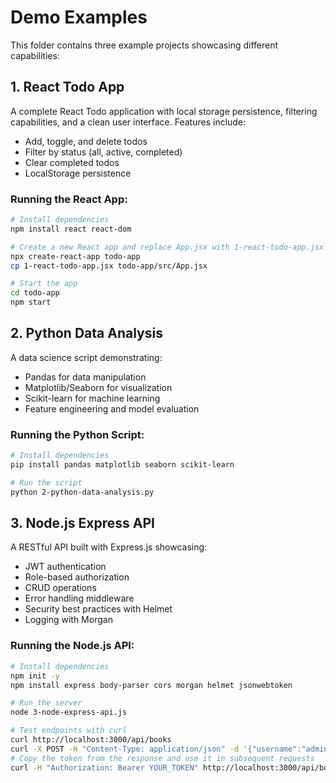 # Demo Examples

This folder contains three example projects showcasing different capabilities:

## 1. React Todo App
A complete React Todo application with local storage persistence, filtering capabilities, and a clean user interface. Features include:
- Add, toggle, and delete todos
- Filter by status (all, active, completed)
- Clear completed todos
- LocalStorage persistence

### Running the React App:
```bash
# Install dependencies
npm install react react-dom

# Create a new React app and replace App.jsx with 1-react-todo-app.jsx
npx create-react-app todo-app
cp 1-react-todo-app.jsx todo-app/src/App.jsx

# Start the app
cd todo-app
npm start
```

## 2. Python Data Analysis
A data science script demonstrating:
- Pandas for data manipulation
- Matplotlib/Seaborn for visualization
- Scikit-learn for machine learning
- Feature engineering and model evaluation

### Running the Python Script:
```bash
# Install dependencies
pip install pandas matplotlib seaborn scikit-learn

# Run the script
python 2-python-data-analysis.py
```

## 3. Node.js Express API
A RESTful API built with Express.js showcasing:
- JWT authentication
- Role-based authorization
- CRUD operations
- Error handling middleware
- Security best practices with Helmet
- Logging with Morgan

### Running the Node.js API:
```bash
# Install dependencies
npm init -y
npm install express body-parser cors morgan helmet jsonwebtoken

# Run the server
node 3-node-express-api.js

# Test endpoints with curl
curl http://localhost:3000/api/books
curl -X POST -H "Content-Type: application/json" -d '{"username":"admin","password":"admin123"}' http://localhost:3000/api/login
# Copy the token from the response and use it in subsequent requests
curl -H "Authorization: Bearer YOUR_TOKEN" http://localhost:3000/api/books/1
```
